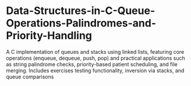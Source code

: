 # Data-Structures-in-C-Queue-Operations-Palindromes-and-Priority-Handling
A C implementation of queues and stacks using linked lists, featuring core operations (enqueue, dequeue, push, pop) and practical applications such as string palindrome checks, priority-based patient scheduling, and file merging. Includes exercises testing functionality, inversion via stacks, and queue comparisons
